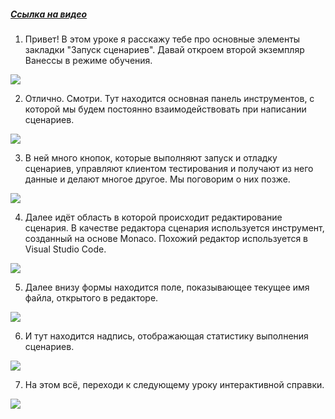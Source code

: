 ﻿##### [Ссылка на видео](https://youtu.be/gsXF0ic5SU4)

001. Привет! В этом уроке я расскажу тебе про основные элементы закладки "Запуск сценариев". Давай откроем второй экземпляр Ванессы в режиме обучения.

![](https://vanessa-files.do.bit-erp.ru/Doc/1.2.041.1/MD/Глава02/images/000_ОсновныеЭлементыЗакладкиЗапускСценариев.png)

002. Отлично. Смотри. Тут находится основная панель инструментов, с которой мы будем постоянно взаимодействовать при написании сценариев.

![](https://vanessa-files.do.bit-erp.ru/Doc/1.2.041.1/MD/Глава02/images/006_ОсновныеЭлементыЗакладкиЗапускСценариев.png)

003. В ней много кнопок, которые выполняют запуск и отладку сценариев, управляют клиентом тестирования и получают из него данные и делают многое другое. Мы поговорим о них позже.

![](https://vanessa-files.do.bit-erp.ru/Doc/1.2.041.1/MD/Глава02/images/014_ОсновныеЭлементыЗакладкиЗапускСценариев.png)

004. Далее идёт область в которой происходит редактирование сценария. В качестве редактора сценария используется инструмент, созданный на основе Monaco. Похожий редактор используется в Visual Studio Code.

![](https://vanessa-files.do.bit-erp.ru/Doc/1.2.041.1/MD/Глава02/images/017_ОсновныеЭлементыЗакладкиЗапускСценариев.png)

005. Далее внизу формы находится поле, показывающее текущее имя файла, открытого в редакторе.

![](https://vanessa-files.do.bit-erp.ru/Doc/1.2.041.1/MD/Глава02/images/022_ОсновныеЭлементыЗакладкиЗапускСценариев.png)

006. И тут находится надпись, отображающая статистику выполнения сценариев.

![](https://vanessa-files.do.bit-erp.ru/Doc/1.2.041.1/MD/Глава02/images/027_ОсновныеЭлементыЗакладкиЗапускСценариев.png)

007. На этом всё, переходи к следующему уроку интерактивной справки.

![](https://vanessa-files.do.bit-erp.ru/Doc/1.2.041.1/MD/Глава02/images/030_ОсновныеЭлементыЗакладкиЗапускСценариев.png)
